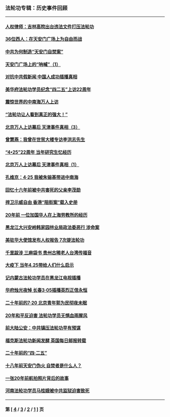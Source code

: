 ### 法轮功专辑：历史事件回顾
---
#### [人权律师：吉林高院出台违法文件打压法轮功](../../pages/nf5793/n13825665.md?09270430) 
#### [36位西人：在天安门广场上为自由而战](../../pages/nf5793/n13390029.md?09270430) 
#### [中共为何制造“天安门自焚案”](../../pages/nf5793/n13183270.md?09270430) 
#### [天安门广场上的“呐喊”（1）](../../pages/nf5793/n13105277.md?09270430) 
#### [对抗中共假新闻 中国人成功插播真相](../../pages/nf5793/n12910618.md?09270430) 
#### [美华府法轮功学员纪念“四二五”上访22周年](../../pages/nf5793/n12904445.md?09270430) 
#### [震惊世界的中南海万人上访](../../pages/nf5793/n12903976.md?09270430) 
#### [“法轮功让人看到真正的强大！”](../../pages/nf5793/n12903195.md?09270430) 
#### [北京万人上访幕后 天津事件真相（3）](../../pages/nf5793/n12902807.md?09270430) 
#### [曾慧燕：我曾在世贸大楼专访李洪志先生](../../pages/nf5793/n12898729.md?09270430) 
#### [“4•25”22周年 当年研究生忆经历](../../pages/nf5793/n12894152.md?09270430) 
#### [北京万人上访幕后 天津事件真相（1）](../../pages/nf5793/n12885174.md?09270430) 
#### [孔维京：4·25 我被朱镕基带进中南海](../../pages/nf5793/n12864987.md?09270430) 
#### [回忆十六年前被中共害死的父亲李茂勋](../../pages/nf5793/n12880270.md?09270430) 
#### [捍卫示威自由 香港“阻街案”载入史册](../../pages/nf5793/n12811245.md?09270430) 
#### [20年前 一位加国华人在上海劳教所的经历](../../pages/nf5793/n12707932.md?09270430) 
#### [黑龙江大兴安岭韩家园林业局政法委恶行 涉命案](../../pages/nf5793/n12622815.md?09270430) 
#### [美驻华大使馆发布人权报告 7次提法轮功](../../pages/nf5793/n12520541.md?09270430) 
#### [千里跋涉 三麻袋书 贵州古稀老人台湾传福音](../../pages/nf5793/n12198750.md?09270430) 
#### [大疫下 当年4.25带给人们什么启示](../../pages/nf5793/n12058565.md?09270430) 
#### [记内蒙古法轮功学员在黑龙江电视插播](../../pages/nf5793/n11699194.md?09270430) 
#### [华府烛光夜悼 长春3·05插播英烈正信永恒](../../pages/nf5793/n11397432.md?09270430) 
#### [二十年前的7·20 北京青年郭为民彻夜未眠](../../pages/nf5793/n11354195.md?09270430) 
#### [20年和平反迫害 法轮功学员无惧血雨腥风](../../pages/nf5793/n11348279.md?09270430) 
#### [前大陆公安：中共镇压法轮功早有预谋](../../pages/nf5793/n11352168.md?09270430) 
#### [福克斯法轮功新闻发酵  英国每日邮报转载](../../pages/nf5793/n11285952.md?09270430) 
#### [二十年前的“四·二五”](../../pages/nf5793/n11207639.md?09270430) 
#### [十八年前天安门伪火 自焚者是什么人？](../../pages/nf5793/n10996556.md?09270430) 
#### [一张20年前航拍照片背后的故事](../../pages/nf5793/n10693797.md?09270430) 
#### [河南法轮功学员马桂娥被中共监狱迫害致死](../../pages/nf5793/n10684974.md?09270430) 

---
#### 第 [ [4](./4.md?09270430) / [3](./3.md?09270430) / [2](./2.md?09270430) / [1](./1.md?09270430) ] 页
